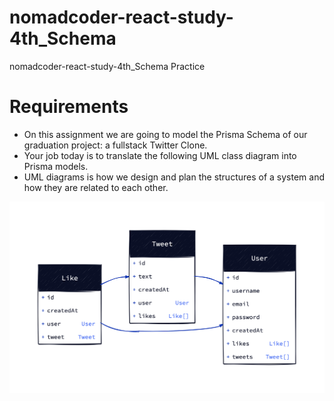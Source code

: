 # nomadcoder-react-study-4th_Schema

nomadcoder-react-study-4th_Schema Practice

# Requirements

-   On this assignment we are going to model the Prisma Schema of our graduation project: a fullstack Twitter Clone.
-   Your job today is to translate the following UML class diagram into Prisma models.
-   UML diagrams is how we design and plan the structures of a system and how they are related to each other.

![alt text](image.png)
